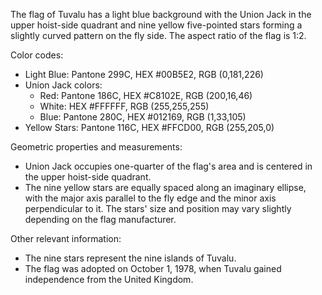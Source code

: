 The flag of Tuvalu has a light blue background with the Union Jack in the upper hoist-side quadrant and nine yellow five-pointed stars forming a slightly curved pattern on the fly side. The aspect ratio of the flag is 1:2.

Color codes:
- Light Blue: Pantone 299C, HEX #00B5E2, RGB (0,181,226)
- Union Jack colors:
  - Red: Pantone 186C, HEX #C8102E, RGB (200,16,46)
  - White: HEX #FFFFFF, RGB (255,255,255)
  - Blue: Pantone 280C, HEX #012169, RGB (1,33,105)
- Yellow Stars: Pantone 116C, HEX #FFCD00, RGB (255,205,0)

Geometric properties and measurements:
- Union Jack occupies one-quarter of the flag's area and is centered in the upper hoist-side quadrant.
- The nine yellow stars are equally spaced along an imaginary ellipse, with the major axis parallel to the fly edge and the minor axis perpendicular to it. The stars' size and position may vary slightly depending on the flag manufacturer.

Other relevant information:
- The nine stars represent the nine islands of Tuvalu.
- The flag was adopted on October 1, 1978, when Tuvalu gained independence from the United Kingdom.